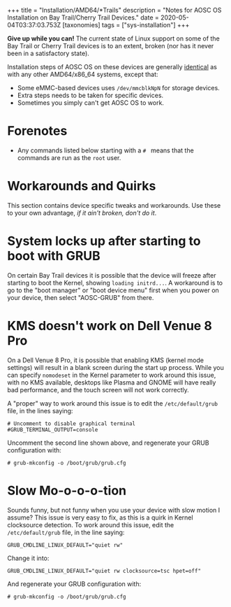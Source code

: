 +++
title = "Installation/AMD64/*Trails"
description = "Notes for AOSC OS Installation on Bay Trail/Cherry Trail Devices."
date = 2020-05-04T03:37:03.753Z
[taxonomies]
tags = ["sys-installation"]
+++

**Give up while you can!** The current state of Linux support on some of the Bay Trail or Cherry Trail devices is to an extent, broken (nor has it never been in a satisfactory state).

Installation steps of AOSC OS on these devices are generally [identical](/en/sys-installation-amd64) as with any other AMD64/x86_64 systems, except that:

- Some eMMC-based devices uses `/dev/mmcblkNpN` for storage devices.
- Extra steps needs to be taken for specific devices.
- Sometimes you simply can't get AOSC OS to work.

# Forenotes

- Any commands listed below starting with a `# ` means that the commands are run as the `root` user.

# Workarounds and Quirks

This section contains device specific tweaks and workarounds. Use these to your own advantage, *if it ain't broken, don't do it*.

# System locks up after starting to boot with GRUB

On certain Bay Trail devices it is possible that the device will freeze after starting to boot the Kernel, showing `loading initrd...`. A workaround is to go to the "boot manager" or "boot device menu" first when you power on your device, then select "AOSC-GRUB" from there.

# KMS doesn't work on Dell Venue 8 Pro

On a Dell Venue 8 Pro, it is possible that enabling KMS (kernel mode settings) will result in a blank screen during the start up process. While you can specify `nomodeset` in the Kernel parameter to work around this issue, with no KMS available, desktops like Plasma and GNOME will have really bad performance, and the touch screen will not work correctly.

A "proper" way to work around this issue is to edit the `/etc/default/grub` file, in the lines saying:

```
# Uncomment to disable graphical terminal
#GRUB_TERMINAL_OUTPUT=console
```

Uncomment the second line shown above, and regenerate your GRUB configuration with:

```
# grub-mkconfig -o /boot/grub/grub.cfg
```

# Slow Mo-o-o-o-tion

Sounds funny, but not funny when you use your device with slow motion I assume? This issue is very easy to fix, as this is a quirk in Kernel clocksource detection. To work around this issue, edit the `/etc/default/grub` file, in the line saying:

```
GRUB_CMDLINE_LINUX_DEFAULT="quiet rw"
```

Change it into:

```
GRUB_CMDLINE_LINUX_DEFAULT="quiet rw clocksource=tsc hpet=off"
```

And regenerate your GRUB configuration with:

```
# grub-mkconfig -o /boot/grub/grub.cfg
```
